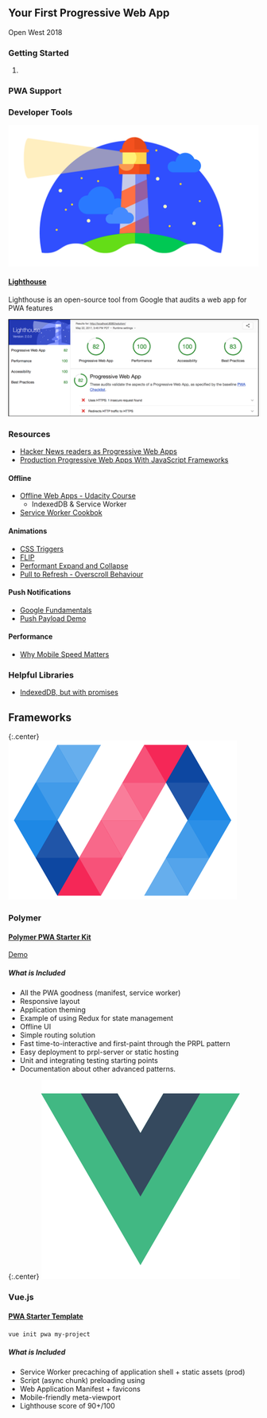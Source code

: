 ## Your First Progressive Web App
Open West 2018

### Getting Started
1. 

### PWA Support

### Developer Tools

![Lighthouse Logo](/assets/images/pwa-lighthouse.png)
#### [Lighthouse](https://developers.google.com/web/tools/lighthouse/)

Lighthouse is an open-source tool from Google that audits a web app for PWA features

![Lighthouse example report](/assets/images/pwa-lighthouse-example.png)

### Resources

- [Hacker News readers as Progressive Web Apps](https://hnpwa.com/)
- [Production Progressive Web Apps With JavaScript Frameworks](https://www.youtube.com/watch?v=aCMbSyngXB4)

#### Offline
- [Offline Web Apps - Udacity Course](https://www.udacity.com/course/offline-web-applications--ud899)
  - IndexedDB & Service Worker
- [Service Worker Cookbok](https://serviceworke.rs/)

#### Animations
- [CSS Triggers](https://csstriggers.com/)
- [FLIP](https://aerotwist.com/blog/flip-your-animations/)
- [Performant Expand and Collapse](https://developers.google.com/web/updates/2017/03/performant-expand-and-collapse)
- [Pull to Refresh - Overscroll Behaviour](https://developers.google.com/web/updates/2017/11/overscroll-behavior#disablp2r)

#### Push Notifications
- [Google Fundamentals](https://developers.google.com/web/fundamentals/push-notifications/)
- [Push Payload Demo](https://serviceworke.rs/push-payload_demo.html)

#### Performance
- [Why Mobile Speed Matters](https://www.doubleclickbygoogle.com/articles/mobile-speed-matters/)


### Helpful Libraries
- [IndexedDB, but with promises](https://github.com/jakearchibald/idb)

## Frameworks

{:.center}
![Polymer Logo](/assets/images/p-logo.png)

### Polymer
#### [Polymer PWA Starter Kit](https://github.com/Polymer/pwa-starter-kit)
[Demo](https://pwa-starter-kit.appspot.com/)
##### What is Included
- All the PWA goodness (manifest, service worker)
- Responsive layout
- Application theming
- Example of using Redux for state management
- Offline UI
- Simple routing solution
- Fast time-to-interactive and first-paint through the PRPL pattern
- Easy deployment to prpl-server or static hosting
- Unit and integrating testing starting points
- Documentation about other advanced patterns.

{:.center}
![Vue.js Logo](/assets/images/vuejs-logo.png)

### Vue.js
#### [PWA Starter Template](https://github.com/vuejs-templates/pwa)
`vue init pwa my-project`
##### What is Included
- Service Worker precaching of application shell + static assets (prod)
- Script (async chunk) preloading using <link rel="preload">
- Web Application Manifest + favicons
- Mobile-friendly meta-viewport
- Lighthouse score of 90+/100
